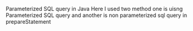 Parameterized SQL query in Java
Here I used two method one is uisng Parameterized SQL query and another is non parameterized sql query in prepareStatement
